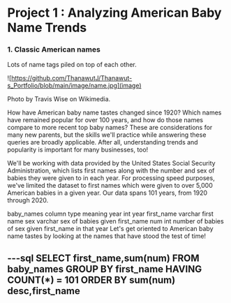 # Project 1 : Analyzing American Baby Name Trends 
### 1. Classic American names
Lots of name tags piled on top of each other.

![https://github.com/ThanawutJ/Thanawut-s_Portfolio/blob/main/image/name.jpg](image)

Photo by Travis Wise on Wikimedia.

How have American baby name tastes changed since 1920? Which names have remained popular for over 100 years, and how do those names compare to more recent top baby names? These are considerations for many new parents, but the skills we'll practice while answering these queries are broadly applicable. After all, understanding trends and popularity is important for many businesses, too!

We'll be working with data provided by the United States Social Security Administration, which lists first names along with the number and sex of babies they were given to in each year. For processing speed purposes, we've limited the dataset to first names which were given to over 5,000 American babies in a given year. Our data spans 101 years, from 1920 through 2020.

baby_names
column	type	meaning
year	int	year
first_name	varchar	first name
sex	varchar	sex of babies given first_name
num	int	number of babies of sex given first_name in that year
Let's get oriented to American baby name tastes by looking at the names that have stood the test of time!

---sql
SELECT first_name,sum(num)
FROM baby_names
GROUP BY first_name
HAVING COUNT(*) = 101
ORDER BY sum(num) desc,first_name
---

